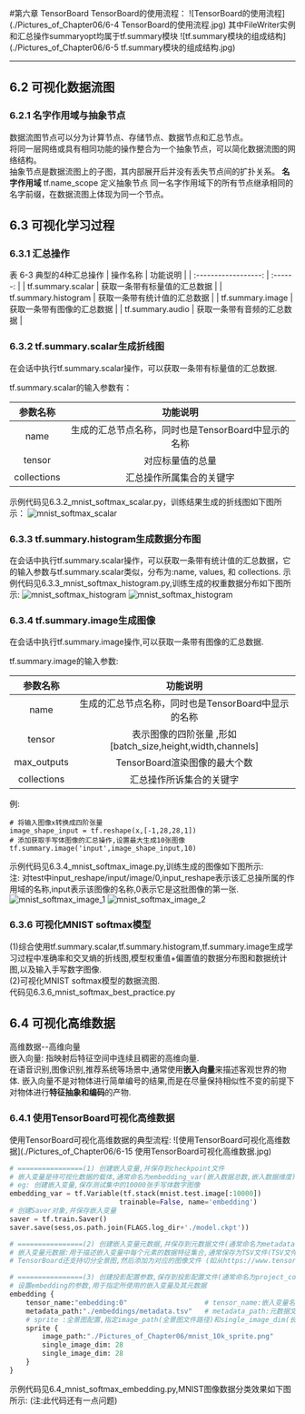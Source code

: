#第六章 TensorBoard
TensorBoard的使用流程：
![TensorBoard的使用流程](./Pictures_of_Chapter06/6-4 TensorBoard的使用流程.jpg)
 其中FileWriter实例和汇总操作summaryopt均属于tf.summary模块
![tf.summary模块的组成结构](./Pictures_of_Chapter06/6-5 tf.summary模块的组成结构.jpg)

****
## 6.2 可视化数据流图

### 6.2.1 名字作用域与抽象节点
数据流图节点可以分为计算节点、存储节点、数据节点和汇总节点。  
将同一层网络或具有相同功能的操作整合为一个抽象节点，可以简化数据流图的网络结构。  
抽象节点是数据流图上的子图，其内部展开后并没有丢失节点间的扩扑关系。 
**名字作用域** tf.name_scope 定义抽象节点
同一名字作用域下的所有节点继承相同的名字前缀，在数据流图上体现为同一个节点。  

## 6.3 可视化学习过程
### 6.3.1 汇总操作


表 6-3 典型的4种汇总操作
|       操作名称       | 功能说明 |
| :------------------: | :------: |
|  tf.summary.scalar   |   获取一条带有标量值的汇总数据   |
| tf.summary.histogram |   获取一条带有统计值的汇总数据    |
|   tf.summary.image   |   获取一条带有图像的汇总数据    |
|   tf.summary.audio   |   获取一条带有音频的汇总数据   |

### 6.3.2 tf.summary.scalar生成折线图

在会话中执行tf.summary.scalar操作，可以获取一条带有标量值的汇总数据. 

tf.summary.scalar的输入参数有：

|  参数名称   | 功能说明 |
| :---------: | :------: |
|    name     |   生成的汇总节点名称，同时也是TensorBoard中显示的名称       |
|   tensor    |    对应标量值的总量      |
| collections |     汇总操作所属集合的关键字     |

示例代码见6.3.2_mnist_softmax_scalar.py，训练结果生成的折线图如下图所示：
![mnist_softmax_scalar](./Pictures_of_Chapter06/6.3.2数据折线图.jpg)

### 6.3.3 tf.summary.histogram生成数据分布图
在会话中执行tf.summary.scalar操作，可以获取一条带有统计值的汇总数据，它的输入参数与tf.summary.scalar类似，分布为:name, values, 和 collections. 
示例代码见6.3.3_mnist_softmax_histogram.py,训练生成的权重数据分布如下图所示:
![mnist_softmax_histogram](./Pictures_of_Chapter06/6.3.3_mnist_histogram_D.png)
![mnist_softmax_histogram](./Pictures_of_Chapter06/6.3.3_mnist_histogram_H.png)

### 6.3.4 tf.summary.image生成图像
在会话中执行tf.summary.image操作,可以获取一条带有图像的汇总数据.

tf.summary.image的输入参数:

|  参数名称   |                      功能说明                       |
| :---------: | :-------------------------------------------------: |
|    name     | 生成的汇总节点名称，同时也是TensorBoard中显示的名称 |
|   tensor    | 表示图像的四阶张量 ,形如 [batch_size,height,width,channels]|
| max_outputs | TensorBoard渲染图像的最大个数 |
| collections | 汇总操作所诉集合的关键字 |

例:

```
# 将输入图像x转换成四阶张量
image_shape_input = tf.reshape(x,[-1,28,28,1])
# 添加获取手写体图像的汇总操作,设置最大生成10张图像
tf.summary.image('input',image_shape_input,10)
```
示例代码见6.3.4_mnist_softmax_image.py,训练生成的图像如下图所示:  
注: 对test中input_reshape/input/image/0,input_reshape表示该汇总操所属的作用域的名称,input表示该图像的名称,0表示它是这批图像的第一张.
![mnist_softmax_image_1](./Pictures_of_Chapter06/6.3.4_mnist_histogram_image_1.png)
![mnist_softmax_image_2](./Pictures_of_Chapter06/6.3.4_mnist_histogram_image_2.png)

### 6.3.6 可视化MNIST softmax模型
(1)综合使用tf.summary.scalar,tf.summary.histogram,tf.summary.image生成学习过程中准确率和交叉熵的折线图,模型权重值+偏置值的数据分布图和数据统计图,以及输入手写数字图像.   
(2)可视化MNIST softmax模型的数据流图.  
代码见6.3.6_mnist_softmax_best_practice.py

## 6.4 可视化高维数据
高维数据--高维向量  
嵌入向量: 指映射后特征空间中连续且稠密的高维向量.  
在语音识别,图像识别,推荐系统等场景中,通常使用**嵌入向量**来描述客观世界的物体. 嵌入向量不是对物体进行简单编号的结果,而是在尽量保持相似性不变的前提下对物体进行**特征抽象和编码**的产物.   

### 6.4.1 使用TensorBoard可视化高维数据
使用TensorBoard可视化高维数据的典型流程:
![使用TensorBoard可视化高维数据](./Pictures_of_Chapter06/6-15 使用TensorBoard可视化高维数据.jpg)

```python
# ================(1) 创建嵌入变量,并保存到checkpoint文件
# 嵌入变量是待可视化数据的载体,通常命名为embedding_var(嵌入数据总数,嵌入数据维度)
# eg: 创建嵌入变量,保存测试集中的10000张手写体数字图像
embedding_var = tf.Variable(tf.stack(mnist.test.image[:10000])
                           trainable=False, name='embedding')
# 创建Saver对象,并保存嵌入变量
saver = tf.train.Saver()
saver.save(sess,os.path.join(FLAGS.log_dir+'./model.ckpt'))

# ================(2) 创建嵌入变量元数据,并保存到元数据文件(通常命名为metadata.tsv)
# 嵌入变量元数据:用于描述嵌入变量中每个元素的数据特征集合,通常保存为TSV文件(TSV文件类似与CSV文件,第一行为数据头,第二行是真正的数据)
# TensorBoard还支持切分全景图,然后添加为对应的图像文件 (如从https://www.tensorflow.org/images/mnist_10k_sprite.png下载mnist的全景图,然后从全景图中按顺序裁剪出每一幅图像)

# ================(3) 创建投影配置参数,保存到投影配置文件(通常命名为project_config.pbtxt   )
# 设置embedding的参数,用于指定所使用的嵌入变量及其元数据
embedding {
    tensor_name:"embedding:0"					# tensor_name:嵌入变量名称
    metadata_path:"./embeddings/metadata.tsv"	# metadata_path:元数据文件路径
    # sprite :全景图配置,指定image_path(全景图文件路径)和single_image_dim(长宽像素)
    sprite {
        image_path:"./Pictures_of_Chapter06/mnist_10k_sprite.png"
        single_image_dim: 28
        single_image_dim: 28
    }
}
```

示例代码见6.4_mnist_softmax_embedding.py,MNIST图像数据分类效果如下图所示:
(注:此代码还有一点问题)

